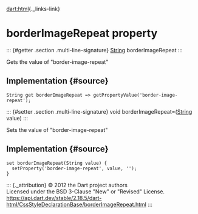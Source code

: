 [dart:html](../../dart-html/dart-html-library){._links-link}

borderImageRepeat property
==========================

::: {#getter .section .multi-line-signature}
[String](../../dart-core/string-class) borderImageRepeat
:::

Gets the value of \"border-image-repeat\"

Implementation {#source}
--------------

``` {.language-dart data-language="dart"}
String get borderImageRepeat => getPropertyValue('border-image-repeat');
```

::: {#setter .section .multi-line-signature}
void borderImageRepeat=([String](../../dart-core/string-class) value)
:::

Sets the value of \"border-image-repeat\"

Implementation {#source}
--------------

``` {.language-dart data-language="dart"}
set borderImageRepeat(String value) {
  setProperty('border-image-repeat', value, '');
}
```

::: {._attribution}
© 2012 the Dart project authors\
Licensed under the BSD 3-Clause \"New\" or \"Revised\" License.\
<https://api.dart.dev/stable/2.18.5/dart-html/CssStyleDeclarationBase/borderImageRepeat.html>
:::
